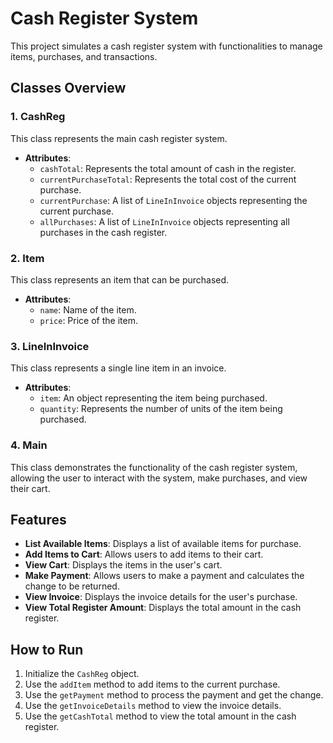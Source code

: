 # Cash Register System

This project simulates a cash register system with functionalities to manage items, purchases, and transactions.

## Classes Overview

### 1. CashReg

This class represents the main cash register system.

- **Attributes**:
  - `cashTotal`: Represents the total amount of cash in the register.
  - `currentPurchaseTotal`: Represents the total cost of the current purchase.
  - `currentPurchase`: A list of `LineInInvoice` objects representing the current purchase.
  - `allPurchases`: A list of `LineInInvoice` objects representing all purchases in the cash register.

### 2. Item

This class represents an item that can be purchased.

- **Attributes**:
  - `name`: Name of the item.
  - `price`: Price of the item.

### 3. LineInInvoice

This class represents a single line item in an invoice.

- **Attributes**:
  - `item`: An object representing the item being purchased.
  - `quantity`: Represents the number of units of the item being purchased.

### 4. Main

This class demonstrates the functionality of the cash register system, allowing the user to interact with the system, make purchases, and view their cart.

## Features

- **List Available Items**: Displays a list of available items for purchase.
- **Add Items to Cart**: Allows users to add items to their cart.
- **View Cart**: Displays the items in the user's cart.
- **Make Payment**: Allows users to make a payment and calculates the change to be returned.
- **View Invoice**: Displays the invoice details for the user's purchase.
- **View Total Register Amount**: Displays the total amount in the cash register.

## How to Run

1. Initialize the `CashReg` object.
2. Use the `addItem` method to add items to the current purchase.
3. Use the `getPayment` method to process the payment and get the change.
4. Use the `getInvoiceDetails` method to view the invoice details.
5. Use the `getCashTotal` method to view the total amount in the cash register.

